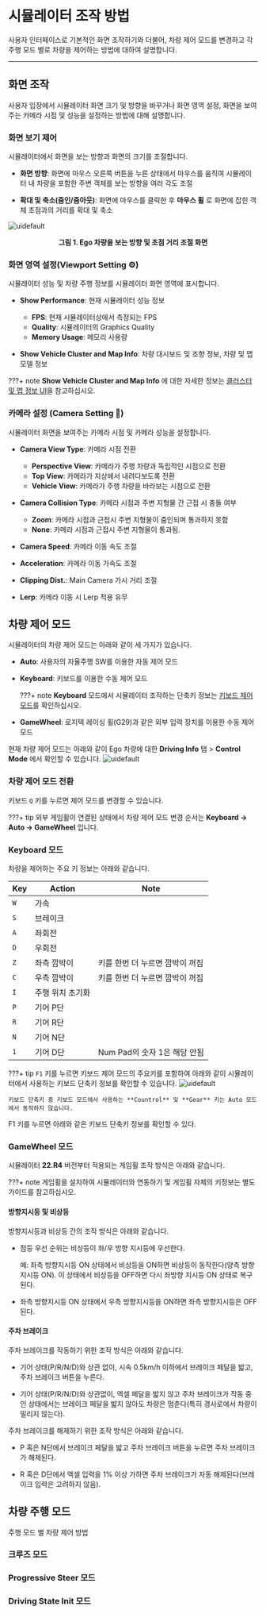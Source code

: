 # 시뮬레이터 조작 방법
사용자 인터페이스로 기본적인 화면 조작하기와 더불어, 차량 제어 모드를 변경하고 각 주행 모드 별로 차량을 제어하는 방법에 대하여 설명합니다.

---

## 화면 조작
사용자 입장에서 시뮬레이터 화면 크기 및 방향을 바꾸거나 화면 영역 설정, 화면을 보여주는 카메라 시점 및 성능을 설정하는 방법에 대해 설명합니다.
                                                                                          

### 화면 보기 제어
시뮬레이터에서 화면을 보는 방향과 화면의 크기를 조절합니다.

- **화면 방향**: 화면에 마우스 오른쪽 버튼을 누른 상태에서 마우스를 움직여 시뮬레이터 내 차량을 포함한 주변 객체를 보는 방향을 여러 각도 조절
  
- **확대 및 축소(줌인/줌아웃)**: 화면에 마우스를 클릭한 후 **마우스 휠** 로 화면에 잡힌 객체 초점과의 거리를 확대 및 축소
  
![uidefault](../../img/car-screencontrol.png)
<figcaption><center><b>그림 1. Ego 차량을 보는 방향 및 초점 거리 조절 화면</b></center></figcaption>

### 화면 영역 설정(Viewport Setting ⚙️)
시뮬레이터 성능 및 차량 주행 정보를 시뮬레이터 화면 영역에 표시합니다.

- **Show Performance**: 현재 시뮬레이터 성능 정보
    - **FPS**: 현재 시뮬레이터상에서 측정되는 FPS
    - **Quality**: 시뮬레이터의 Graphics Quality
    - **Memory Usage**: 메모리 사용량

- **Show Vehicle Cluster and Map Info**: 차량 대시보드 및 조향 정보, 차량 및 맵 모델 정보 

???+ note
    **Show Vehicle Cluster and Map Info** 에 대한 자세한 정보는 [클러스터 및 맵 정보 UI](../../ui/clustermap/#cluster-and-map-info-ui_1)을 참고하십시오.


### 카메라 설정 (Camera Setting 🎥)
시뮬레이터 화면을 보여주는 카메라 시점 및 카메라 성능을 설정합니다.

- **Camera View Type**: 카메라 시점 전환
    - **Perspective View**: 카메라가 주행 차량과 독립적인 시점으로 전환
    - **Top View**: 카메라가 지상에서  내려다보도록 전환
    - **Vehicle View**: 카메라가 주행 차량을 바라보는 시점으로 전환              

- **Camera Collision Type**: 카메라 시점과 주변 지형물 간 근접 시 충돌 여부
    - **Zoom**: 카메라 시점과 근접시 주변 지형물이 줌인되며 통과하지 못함
    - **None**: 카메라 시점과 근접시 주변 지형물이 통과됨.

- **Camera Speed**: 카메라 이동 속도 조절
- **Acceleration**: 카메라 이동 가속도 조절
- **Clipping Dist.**: Main Camera 가시 거리 조절  
- **Lerp**: 카메라 이동 시 Lerp 적용 유무

## 차량 제어 모드
시뮬레이터의 차량 제어 모드는 아래와 같이 세 가지가 있습니다. 

- **Auto**: 사용자의 자율주행 SW를 이용한 자동 제어 모드

- **Keyboard**: 키보드를 이용한 수동 제어 모드 

    ???+ note
        **Keyboard** 모드에서 시뮬레이터 조작하는 단축키 정보는 [키보드 제어 모드](#_5)를 확인하십시오.

- **GameWheel**: 로지텍 레이싱 휠(G29)과 같은 외부 입력 장치를 이용한 수동 제어 모드

현재 차량 제어 모드는 아래와 같이 Ego 차량에 대한 **Driving Info** 탭 > **Control Mode** 에서 확인할 수 있습니다.
![uidefault](../../img/simdrive-how-controlmode.png)

### 차량 제어 모드 전환
키보드 `Q` 키를 누르면 제어 모드를 변경할 수 있습니다. 

???+ tip
    외부 게임휠이 연결된 상태에서 차량 제어 모드 변경 순서는 **Keyboard → Auto → GameWheel** 입니다.

### **Keyboard** 모드
차량을 제어하는 주요 키 정보는 아래와 같습니다.

| Key | Action | Note |
| --- | ------ | ---- |
| `W` | 가속 |  |
| `S` | 브레이크 |  |
| `A` | 좌회전 |  |
| `D` | 우회전 |  |
| `Z` | 좌측 깜박이 | 키를 한번 더 누르면 깜박이 꺼짐 |
| `C` | 우측 깜박이 | 키를 한번 더 누르면 깜박이 꺼짐 | 
| `I` | 주행 위치 초기화 |  | 
| `P` | 기어 P단 |  | 
| `R` | 기어 R단 |  | 
| `N` | 기어 N단 |  | 
| `1` | 기어 D단 | Num Pad의 숫자 1은 해당 안됨 | 

???+ tip
    `F1` 키를 누르면 키보드 제어 모드의 주요키를 포함하여 아래와 같이 시뮬레이터에서 사용하는 키보드 단축키 정보를 확인할 수 있습니다.
    ![uidefault](../../img/simdrive-how-shortcut.png)

    키보드 단축키 중 키보드 모드에서 사용하는 **Countrol** 및 **Gear** 키는 Auto 모드에서 동작하지 않습니다.

 

F1 키를 누르면 아래와 같은 키보드 단축키 정보를 확인할 수 있다.

### **GameWheel** 모드
시뮬레이터 **22.R4** 버전부터 적용되는 게임휠 조작 방식은 아래와 같습니다.

???+ note
    게임휠을 설치하여 시뮬레이터와 연동하기 및 게임휠 자체의 키정보는 별도 가이드를 참고하십시오.

#### 방향지시등 및 비상등
방향지시등과 비상등 간의 조작 방식은 아래와 같습니다.
 
- 점등 우선 순위는 비상등이  좌/우 방향 지시등에 우선한다.
  
    예: 좌측 방향지시등 ON 상태에서 비상등을 ON하면 비상등이 동작한다(양측 방향지시등 ON). 
    이 상태에서 비상등을 OFF하면 다시 좌방향 지시등 ON 상태로 복구된다.

- 좌측 방향지시등 ON 상태에서 우측 방향지시등을 ON하면  좌측 방향지시등은 OFF된다.

#### 주차 브레이크
주차 브레이크를 작동하기 위한 조작 방식은 아래와 같습니다.

- 기어 상태(P/R/N/D)와 상관 없이, 시속 0.5km/h 이하에서 브레이크 페달을 밟고, 주차 브레이크 버튼을 누른다.

- 기어 상태(P/R/N/D)와 상관없이, 엑셀 페달을 밟지 않고 주차 브레이크가 작동 중인 상태에서는 브레이크 페달을 밟지 않아도 차량은 멈춘다(특히 경사로에서 차량이 밀리지 않는다).

주차 브레이크를 해제하기 위한 조작 방식은 아래와 같습니다.

- P 혹은 N단에서 브레이크 페달을 밟고 주차 브레이크 버튼을 누르면 주차 브레이크가 해제된다.

- R 혹은 D단에서 엑셀 입력을 1% 이상 가하면  주차 브레이크가 자동 해제된다(브레이크 입력은 고려하지 않음).


## 차량 주행 모드 

주행 모드 별 차량 제어 방법


### 크루즈 모드

### Progressive Steer 모드

### Driving State Init 모드

